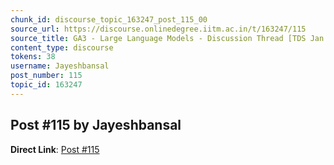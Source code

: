 ```yaml
---
chunk_id: discourse_topic_163247_post_115_00
source_url: https://discourse.onlinedegree.iitm.ac.in/t/163247/115
source_title: GA3 - Large Language Models - Discussion Thread [TDS Jan 2025]
content_type: discourse
tokens: 38
username: Jayeshbansal
post_number: 115
topic_id: 163247
---
```


## Post #115 by Jayeshbansal

**Direct Link**: [Post #115](https://discourse.onlinedegree.iitm.ac.in/t/163247/115)
